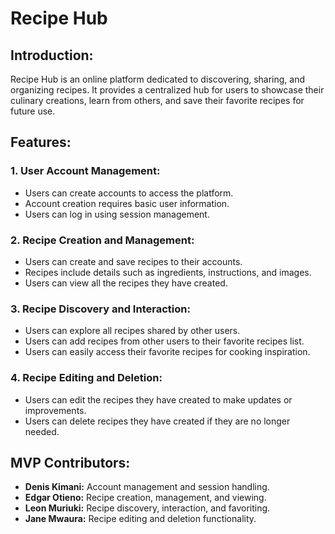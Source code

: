 # Recipe Hub

## Introduction:
Recipe Hub is an online platform dedicated to discovering, sharing, and organizing recipes. It provides a centralized hub for users to showcase their culinary creations, learn from others, and save their favorite recipes for future use.

## Features:
### 1. User Account Management:
   - Users can create accounts to access the platform.
   - Account creation requires basic user information.
   - Users can log in using session management.

### 2. Recipe Creation and Management:
   - Users can create and save recipes to their accounts.
   - Recipes include details such as ingredients, instructions, and images.
   - Users can view all the recipes they have created.

### 3. Recipe Discovery and Interaction:
   - Users can explore all recipes shared by other users.
   - Users can add recipes from other users to their favorite recipes list.
   - Users can easily access their favorite recipes for cooking inspiration.

### 4. Recipe Editing and Deletion:
   - Users can edit the recipes they have created to make updates or improvements.
   - Users can delete recipes they have created if they are no longer needed.

## MVP Contributors:
- **Denis Kimani:** Account management and session handling.
- **Edgar Otieno:** Recipe creation, management, and viewing.
- **Leon Muriuki:** Recipe discovery, interaction, and favoriting.
- **Jane Mwaura:** Recipe editing and deletion functionality.

